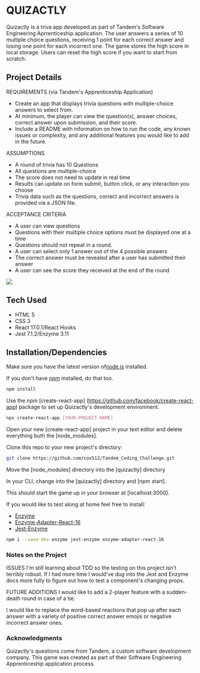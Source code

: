 # QUIZACTLY

Quizactly is a triva app developed as part of Tandem's Software Engineering Aprrenticeship application. The user answers a series of 10 multiple choice questions, receiving 1 point for each correct answer and losing one point for each incorrect one. The game stores the high score in local storage. Users can reset the high score if you want to start from scratch.

## Project Details
REQUIREMENTS (via Tandem's Apprenticeship Application)
- Create an app that displays trivia questions with multiple-choice answers to select from.
- At minimum, the player can view the
question(s), answer choices, correct answer upon submission, and their score. 
- Include a README with information on how to run the code, any known issues or complexity, and any additional features you would like to add in the future.

ASSUMPTIONS
- A round of trivia has 10 Questions
- All questions are multiple-choice
- The score does not need to update in real time
- Results can update on form submit, button click, or any interaction you choose
- Trivia data such as the questions, correct and incorrect answers is provided via a JSON file.

ACCEPTANCE CRITERIA
- A user can view questions
- Questions with their multiple choice options must be displayed one at a time
- Questions should not repeat in a round.
- A user can select only 1 answer out of the 4 possible answers
- The correct answer must be revealed after a user has submitted their answer
- A user can see the score they received at the end of the round

![](Quizactly.gif)

## Tech Used
- HTML 5
- CSS 3
- React 17.0.1/React Hooks
- Jest 7.1.2/Enzyme 3.11

## Installation/Dependencies

Make sure you have the latest version of[node.js](https://nodejs.org/en/) installed.

If you don't have [npm](https://www.npmjs.com/) installed, do that too.
```bash
npm install
```

Use the npm [create-react-app] (https://github.com/facebook/create-react-app) package to set up Quizactly's development environment.

```bash
npx create-react-app [YOUR-PROJECT-NAME]
```
Open your new [create-react-app] project in your text editor and delete everything buth the [node_modules].

Clone this repo to your new project's directory:
```bash
git clone https://github.com/cox512/Tandem_Coding_Challenge.git
```

Move the [node_modules] directory into the [quizactly] directory

In your CLI, change into the [quizactly] directory and [npm start].

This should start the game up in your browser at [localhost:3000].

If you would like to test along at home feel free to install: 
- [Enzyme](https://www.npmjs.com/package/enzyme)
- [Enzyme-Adapter-React-16](https://www.npmjs.com/package/enzyme-adapter-react-16)
- [Jest-Enzyme](https://www.npmjs.com/package/jest-enzyme)
```bash
npm i --save-dev enzyme jest-enzyme enzyme-adapter-react-16
```

### Notes on the Project
ISSUES
I'm still learning about TDD so the testing on this project isn't terribly robust. If I had more time I would've dug into the Jest and Enzyme docs more fully to figure out how to test a component's changing props.

FUTURE ADDITIONS
I would like to add a 2-player feature with a sudden-death round in case of a tie.

I would like to replace the word-based reactions that pop up after each answer with a variety of positive correct answer emojis or negative incorrect answer ones.

### Acknowledgments

Quizactly's questions come from Tandem, a custom software development company. This game was created as part of their Software Engineering Apprenticeship application process.